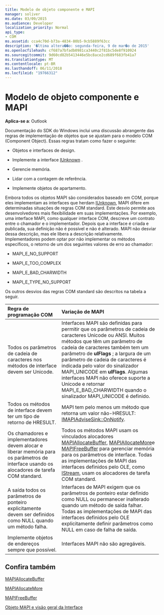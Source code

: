 ```yaml
---
title: Modelo de objeto componente e MAPI
manager: soliver
ms.date: 03/09/2015
ms.audience: Developer
localization_priority: Normal
api_type:
- COM
ms.assetid: cca4c70d-b73a-4834-80b5-9cb5889f63cc
description: '�ltima altera��o: segunda-feira, 9 de mar�o de 2015'
ms.openlocfilehash: cf687a7bfadb0981ca3440c2f81bc5de8f910924
ms.sourcegitcommit: 9d60cd82b5413446e5bc8ace2cd689f683fb41a7
ms.translationtype: MT
ms.contentlocale: pt-BR
ms.lasthandoff: 06/11/2018
ms.locfileid: "19766312"
---
```

# <a name="component-object-model-and-mapi"></a>Modelo de objeto componente e MAPI

  
  
**Aplica-se a**: Outlook 
  
Documentação do SDK do Windows inclui uma discussão abrangente das regras de implementação de objetos que se ajustam para o modelo COM (Component Object). Essas regras tratam como fazer o seguinte:
  
- Objetos e interfaces de design.
    
- Implemente a interface [IUnknown](http://msdn.microsoft.com/en-us/library/ms680509%28VS.85%29.aspx) . 
    
- Gerencie memória.
    
- Lidar com a contagem de referência.
    
- Implemente objetos de apartamento.
    
Embora todos os objetos MAPI são considerados baseado em COM, porque eles implementam as interfaces que herdam [IUnknown](http://msdn.microsoft.com/en-us/library/ms680509%28VS.85%29.aspx), MAPI difere em determinadas situações de regras COM standard. Este desvio permite aos desenvolvedores mais flexibilidade em suas implementações. Por exemplo, uma interface MAPI, como qualquer interface COM, descreve um contrato entre o chamador e o implementador. Depois que a interface é criada e publicada, sua definição não é possível e não é alterado. MAPI não desviar dessa descrição, mas ele libera a descrição relativamente. Implementadores podem optar por não implementar os métodos específicos, o retorno de um dos seguintes valores de erro ao chamador: 
  
- MAPI_E_NO_SUPPORT
    
- MAPI_E_TOO_COMPLEX
    
- MAPI_E_BAD_CHARWIDTH
    
- MAPI_E_TYPE_NO_SUPPORT
    
Os outros desvios das regras COM standard são descritos na tabela a seguir.
  
|**Regra de programação COM**|**Variação de MAPI**|
|:-----|:-----|
|Todos os parâmetros de cadeia de caracteres nos métodos de interface devem ser Unicode.  <br/> |Interfaces MAPI são definidas para permitir que os parâmetros de cadeia de caracteres Unicode ou ANSI. Muitos métodos que têm um parâmetro de cadeia de caracteres também tem um parâmetro de **ulFlags** ; a largura de um parâmetro de cadeia de caracteres é indicada pelo valor do sinalizador MAPI_UNICODE em **ulFlags**. Algumas interfaces MAPI não oferece suporte a Unicode e retornar MAPI_E_BAD_CHARWIDTH quando o sinalizador MAPI_UNICODE é definido.  <br/> |
|Todos os métodos de interface devem ter um tipo de retorno de HRESULT.  <br/> |MAPI tem pelo menos um método que retorna um valor não-HRESULT: [IMAPIAdviseSink::OnNotify](imapiadvisesink-onnotify.md).  <br/> |
|Os chamadores e implementadores devem alocar e liberar memória para os parâmetros de interface usando os alocadores de tarefa COM standard.  <br/> |Todos os métodos MAPI usam os vinculados alocadores [MAPIAllocateBuffer](mapiallocatebuffer.md), [MAPIAllocateMore](mapiallocatemore.md)e [MAPIFreeBuffer](mapifreebuffer.md) para gerenciar memória para os parâmetros de interface. Todas as implementações de MAPI das interfaces definidos pelo OLE, como [IStream](http://msdn.microsoft.com/en-us/library/aa380034%28VS.85%29.aspx), usam os alocadores de tarefa COM standard.  <br/> |
|A saída todos os parâmetros de ponteiro explicitamente devem ser definidos como NULL quando um método falha.  <br/> |Interfaces de MAPI exigem que os parâmetros de ponteiro estar definido como NULL ou permanecer inalterado quando um método de saída falhar. Todas as implementações de MAPI das interfaces definidos pelo OLE explicitamente definir parâmetros como NULL em caso de falha de saída.  <br/> |
|Implemente objetos de endereços sempre que possível.  <br/> |Interfaces MAPI não são agregáveis.  <br/> |
   
## <a name="see-also"></a>Confira também



[MAPIAllocateBuffer](mapiallocatebuffer.md)
  
[MAPIAllocateMore](mapiallocatemore.md)
  
[MAPIFreeBuffer](mapifreebuffer.md)


[Objeto MAPI e visão geral da Interface](mapi-object-and-interface-overview.md)

